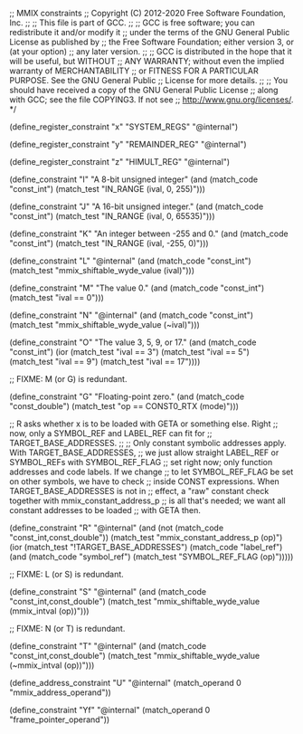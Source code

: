 ;; MMIX constraints
;; Copyright (C) 2012-2020 Free Software Foundation, Inc.
;;
;; This file is part of GCC.
;;
;; GCC is free software; you can redistribute it and/or modify it
;; under the terms of the GNU General Public License as published by
;; the Free Software Foundation; either version 3, or (at your option)
;; any later version.
;;
;; GCC is distributed in the hope that it will be useful, but WITHOUT
;; ANY WARRANTY; without even the implied warranty of MERCHANTABILITY
;; or FITNESS FOR A PARTICULAR PURPOSE.  See the GNU General Public
;; License for more details.
;;
;; You should have received a copy of the GNU General Public License
;; along with GCC; see the file COPYING3.  If not see
;; <http://www.gnu.org/licenses/>.  */

(define_register_constraint "x" "SYSTEM_REGS"
  "@internal")

(define_register_constraint "y" "REMAINDER_REG"
  "@internal")

(define_register_constraint "z" "HIMULT_REG"
  "@internal")

(define_constraint "I"
  "A 8-bit unsigned integer"
  (and (match_code "const_int")
       (match_test "IN_RANGE (ival, 0, 255)")))

(define_constraint "J"
  "A 16-bit unsigned integer."
  (and (match_code "const_int")
       (match_test "IN_RANGE (ival, 0, 65535)")))

(define_constraint "K"
  "An integer between -255 and 0."
  (and (match_code "const_int")
       (match_test "IN_RANGE (ival, -255, 0)")))

(define_constraint "L"
  "@internal"
  (and (match_code "const_int")
       (match_test "mmix_shiftable_wyde_value (ival)")))

(define_constraint "M"
  "The value 0."
  (and (match_code "const_int")
       (match_test "ival == 0")))

(define_constraint "N"
  "@internal"
  (and (match_code "const_int")
       (match_test "mmix_shiftable_wyde_value (~ival)")))

(define_constraint "O"
  "The value 3, 5, 9, or 17."
  (and (match_code "const_int")
       (ior (match_test "ival == 3")
	    (match_test "ival == 5")
	    (match_test "ival == 9")
	    (match_test "ival == 17"))))

;; FIXME: M (or G) is redundant.

(define_constraint "G"
  "Floating-point zero."
  (and (match_code "const_double")
       (match_test "op == CONST0_RTX (mode)")))

;; R asks whether x is to be loaded with GETA or something else.  Right
;; now, only a SYMBOL_REF and LABEL_REF can fit for
;; TARGET_BASE_ADDRESSES.
;;
;; Only constant symbolic addresses apply.  With TARGET_BASE_ADDRESSES,
;; we just allow straight LABEL_REF or SYMBOL_REFs with SYMBOL_REF_FLAG
;; set right now; only function addresses and code labels.  If we change
;; to let SYMBOL_REF_FLAG be set on other symbols, we have to check
;; inside CONST expressions.  When TARGET_BASE_ADDRESSES is not in
;; effect, a "raw" constant check together with mmix_constant_address_p
;; is all that's needed; we want all constant addresses to be loaded
;; with GETA then.

(define_constraint "R"
  "@internal"
  (and (not (match_code "const_int,const_double"))
       (match_test "mmix_constant_address_p (op)")
       (ior (match_test "!TARGET_BASE_ADDRESSES")
	    (match_code "label_ref")
	    (and (match_code "symbol_ref")
		 (match_test "SYMBOL_REF_FLAG (op)")))))

;; FIXME: L (or S) is redundant.

(define_constraint "S"
  "@internal"
  (and (match_code "const_int,const_double")
       (match_test "mmix_shiftable_wyde_value (mmix_intval (op))")))

;; FIXME: N (or T) is redundant.

(define_constraint "T"
  "@internal"
  (and (match_code "const_int,const_double")
       (match_test "mmix_shiftable_wyde_value (~mmix_intval (op))")))

(define_address_constraint "U"
  "@internal"
  (match_operand 0 "mmix_address_operand"))

(define_constraint "Yf"
  "@internal"
  (match_operand 0 "frame_pointer_operand"))

